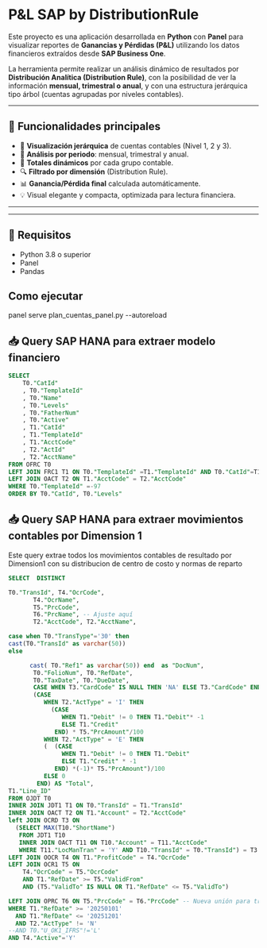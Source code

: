 # P&L SAP by DistributionRule

Este proyecto es una aplicación desarrollada en **Python** con **Panel** para visualizar reportes de **Ganancias y Pérdidas (P&L)** utilizando los datos financieros extraídos desde **SAP Business One**.

La herramienta permite realizar un análisis dinámico de resultados por **Distribución Analítica (Distribution Rule)**, con la posibilidad de ver la información **mensual, trimestral o anual**, y con una estructura jerárquica tipo árbol (cuentas agrupadas por niveles contables).

---

## 🚀 Funcionalidades principales

- 🧾 **Visualización jerárquica** de cuentas contables (Nivel 1, 2 y 3).
- 📅 **Análisis por periodo**: mensual, trimestral y anual.
- 🧮 **Totales dinámicos** por cada grupo contable.
- 🔍 **Filtrado por dimensión** (Distribution Rule).
- 📊 **Ganancia/Pérdida final** calculada automáticamente.
- 💡 Visual elegante y compacta, optimizada para lectura financiera.

---


---

## 🔧 Requisitos

- Python 3.8 o superior
- Panel
- Pandas

## Como ejecutar
panel serve plan_cuentas_panel.py --autoreload


## 📥 Query SAP HANA para extraer modelo financiero

```sql
SELECT 
    T0."CatId"
    , T0."TemplateId"
    , T0."Name"
    , T0."Levels"
    , T0."FatherNum"
    , T0."Active"
    , T1."CatId"
    , T1."TemplateId"
    , T1."AcctCode"
    , T2."ActId"
    , T2."AcctName"
FROM OFRC T0 
LEFT JOIN FRC1 T1 ON T0."TemplateId" =T1."TemplateId" AND T0."CatId"=T1."CatId" 
LEFT JOIN OACT T2 ON T1."AcctCode" = T2."AcctCode" 
WHERE T0."TemplateId" =-97 
ORDER BY T0."CatId", T0."Levels"
```

## 📥 Query SAP HANA para extraer movimientos contables por Dimension 1

Este query extrae todos los movimientos contables de resultado por Dimension1 con su distribucion de centro de costo y normas de reparto

```sql
SELECT  DISTINCT 

T0."TransId", T4."OcrCode", 
       T4."OcrName", 
       T5."PrcCode",  
       T6."PrcName", -- Ajuste aquí
       T2."AcctCode", T2."AcctName", 

case when T0."TransType"='30' then
cast(T0."TransId" as varchar(50))
else

      cast( T0."Ref1" as varchar(50)) end  as "DocNum",
       T0."FolioNum", T0."RefDate", 
       T0."TaxDate", T0."DueDate", 
       CASE WHEN T3."CardCode" IS NULL THEN 'NA' ELSE T3."CardCode" END AS "CardCode" , T3."CardName", 
       (CASE 
          WHEN T2."ActType" = 'I' THEN 
            (CASE 
               WHEN T1."Debit" != 0 THEN T1."Debit"* -1  
               ELSE T1."Credit" 
             END) * T5."PrcAmount"/100
          WHEN T2."ActType" = 'E' THEN 
          (  (CASE 
               WHEN T1."Debit" != 0 THEN T1."Debit" 
               ELSE T1."Credit" * -1 
             END) *(-1)* T5."PrcAmount")/100
          ELSE 0
        END) AS "Total",
T1."Line_ID"
FROM OJDT T0  
INNER JOIN JDT1 T1 ON T0."TransId" = T1."TransId" 
INNER JOIN OACT T2 ON T1."Account" = T2."AcctCode" 
left JOIN OCRD T3 ON 
  (SELECT MAX(T10."ShortName") 
   FROM JDT1 T10  
   INNER JOIN OACT T11 ON T10."Account" = T11."AcctCode" 
   WHERE T11."LocManTran" = 'Y' AND T10."TransId" = T0."TransId") = T3."CardCode" 
LEFT JOIN OOCR T4 ON T1."ProfitCode" = T4."OcrCode" 
LEFT JOIN OCR1 T5 ON 
    T4."OcrCode" = T5."OcrCode" 
    AND T1."RefDate" >= T5."ValidFrom" 
    AND (T5."ValidTo" IS NULL OR T1."RefDate" <= T5."ValidTo")

LEFT JOIN OPRC T6 ON T5."PrcCode" = T6."PrcCode" -- Nueva unión para traer el nombre
WHERE T1."RefDate" >= '20250101' 
  AND T1."RefDate" <= '20251201' 
  AND T2."ActType" != 'N'
--AND T0."U_OK1_IFRS"!='L'
AND T4."Active"='Y'

```


